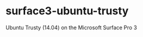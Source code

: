 surface3-ubuntu-trusty
======================

Ubuntu Trusty (14.04) on the Microsoft Surface Pro 3
